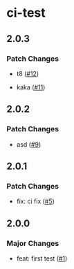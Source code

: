 # ci-test

## 2.0.3

### Patch Changes

-   t8 ([#12](https://github.com/gyurielf/ci-test/pull/12))

-   kaka ([#11](https://github.com/gyurielf/ci-test/pull/11))

## 2.0.2

### Patch Changes

-   asd ([#9](https://github.com/gyurielf/ci-test/pull/9))

## 2.0.1

### Patch Changes

-   fix: ci fix ([#5](https://github.com/gyurielf/ci-test/pull/5))

## 2.0.0

### Major Changes

-   feat: first test ([#1](https://github.com/gyurielf/ci-test/pull/1))
